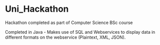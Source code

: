 # Uni_Hackathon
Hackathon completed as part of Computer Science BSc course

Completed in Java - Makes use of SQL and Webservices to display data in different formats on the webservice (Plaintext, XML, JSON).
